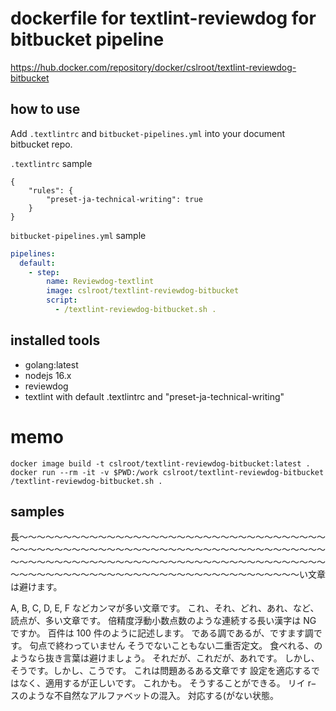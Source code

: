 # dockerfile for textlint-reviewdog for bitbucket pipeline

https://hub.docker.com/repository/docker/cslroot/textlint-reviewdog-bitbucket


## how to use

Add `.textlintrc` and `bitbucket-pipelines.yml` into your document bitbucket repo.

`.textlintrc` sample

```json:.textlintrc
{
    "rules": {
        "preset-ja-technical-writing": true
    }
}
```

`bitbucket-pipelines.yml` sample

```yml:bitbucket-pipelines.yml
pipelines:
  default:
    - step:
        name: Reviewdog-textlint
        image: cslroot/textlint-reviewdog-bitbucket
        script:
          - /textlint-reviewdog-bitbucket.sh .
```

## installed tools

- golang:latest
- nodejs 16.x
- reviewdog
- textlint with default .textlintrc and "preset-ja-technical-writing"


# memo

```
docker image build -t cslroot/textlint-reviewdog-bitbucket:latest .
docker run --rm -it -v $PWD:/work cslroot/textlint-reviewdog-bitbucket
/textlint-reviewdog-bitbucket.sh .
```

## samples

長〜〜〜〜〜〜〜〜〜〜〜〜〜〜〜〜〜〜〜〜〜〜〜〜〜〜〜〜〜〜〜〜〜〜〜〜〜〜〜〜〜〜〜〜〜〜〜〜〜〜〜〜〜〜〜〜〜〜〜〜〜〜〜〜〜〜〜〜〜〜〜〜〜〜〜〜〜〜〜〜〜〜〜〜〜〜〜〜〜〜〜〜〜〜〜〜〜〜〜〜〜〜〜〜〜〜〜〜〜〜〜〜〜〜〜〜〜〜〜〜〜〜〜〜〜〜〜〜〜〜〜〜〜〜〜〜〜〜〜〜い文章は避けます。

A, B, C, D, E, F などカンマが多い文章です。
これ、それ、どれ、あれ、など、読点が、多い文章です。
倍精度浮動小数点数のような連続する長い漢字は NG ですか。
百件は 100 件のように記述します。
である調であるが、ですます調です。
句点で終わっていません
そうでないこともない二重否定文。
食べれる、のようなら抜き言葉は避けましょう。
それだが、これだが、あれです。
しかし、そうです。しかし、こうです。
これは問題あるある文章です
設定を適応するではなく、適用するが正しいです。
これかも。
そうすることができる。
リイ r− スのような不自然なアルファベットの混入。
対応する(がない状態。
